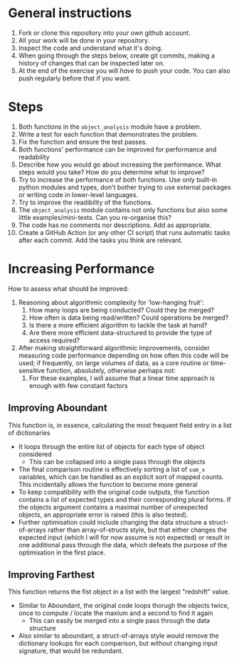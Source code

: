 # General instructions

1. Fork or clone this repository into your own github account.
1. All your work will be done in your repository.
1. Inspect the code and understand what it's doing.
1. When going through the steps below,
   create git commits, making a history of
   changes that can be inspected later on.
1. At the end of the exercise you will *have* to push your code.
   You can also push regularly before that if you want.

# Steps
1. Both functions in the `object_analysis` module have a problem.
  1. Write a test for each function that demonstrates the problem.
  1. Fix the function and ensure the test passes.
1. Both functions' performance can be improved
   for performance and readability
  1. Describe how you would go about
     increasing the performance.
     What steps would you take?
     How do you determine what to improve?
  1. Try to increase the performance of both functions.
     Use only built-in python modules and types,
     don't bother trying to use external packages
     or writing code in lower-level languages.
  1. Try to improve the readibility of the functions.
1. The `object_analysis` module contains not only functions
  but also some little examples/mini-tests.
  Can you re-organise this?
1. The code has no comments nor descriptions. Add as appropriate.
1. Create a GitHub Action (or any other CI script)
   that runs automatic tasks after each commit.
   Add the tasks you think are relevant.

# Increasing Performance
How to assess what should be improved:
1. Reasoning about algorithmic complexity for 'low-hanging fruit':
   1. How many loops are being conducted? Could they be merged?
   2. How often is data being read/written? Could operations be merged?
   3. Is there a more efficient algorithm to tackle the task at hand?
   4. Are there more efficient data-structured to provide the type of access required?
2. After making straightforward algorithmic improvements, consider measuring code performance
depending on how often this code will be used; if frequently, on large volumes of data, as a core 
routine or time-sensitive function, absolutely, otherwise perhaps not:
   1. For these examples, I will assume that a linear time approach is enough with few constant 
   factors

## Improving Aboundant
This function is, in essence, calculating the most frequent field entry in a list of dictionaries 
- It loops through the entire list of objects for each type of object considered
  - This can be collapsed into a single pass through the objects 
- The final comparison routine is effectively sorting a list of `sum_x` variables, which can be 
handled as an explicit sort of mapped counts. This incidentally allows the function to become more 
general
- To keep compatibility with the original code outputs, the function contains a list of expected 
types and their corresponding plural forms. If the objects argument contains a maximal number of 
unexpected objects, an appropriate error is raised (this is also tested).
- Further optimisation could include changing the data structure a struct-of-arrays rather than
array-of-structs style, but that either changes the expected input (which I will for now assume is
not expected) or result in one additional pass through the data, which defeats the purpose of the
optimisation in the first place.

## Improving Farthest
This function returns the fist object in a list with the largest "redshift" value.
- Similar to Aboundant, the original code loops thorugh the objects twice, once to compute / locate
the maxium and a second to find it again
  - This can easily be merged into a single pass through the data structure
- Also similar to aboundant, a struct-of-arrays style would remove the dictionary lookups for each
comparison, but without changing input signature, that would be redundant.